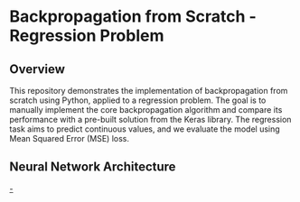 # **Backpropagation from Scratch - Regression Problem**

## **Overview**

This repository demonstrates the implementation of backpropagation from scratch using Python, applied to a regression problem. The goal is to manually implement the core 
backpropagation algorithm and compare its performance with a pre-built solution from the Keras library. The regression task aims to predict continuous values, and we evaluate 
the model using Mean Squared Error (MSE) loss.

## **Neural Network Architecture**

[-](https://github.com/yashkumbalkar/backpropagation/blob/master/neural%20network%20architecture.jpg)

